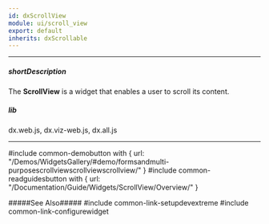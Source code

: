 ```yaml
---
id: dxScrollView
module: ui/scroll_view
export: default
inherits: dxScrollable
---
```

---
##### shortDescription
The **ScrollView** is a widget that enables a user to scroll its content.

##### lib
dx.web.js, dx.viz-web.js, dx.all.js

---
#include common-demobutton with {
    url: "/Demos/WidgetsGallery/#demo/formsandmulti-purposescrollviewscrollviewscrollview/"
}
#include common-readguidesbutton with {
    url: "/Documentation/Guide/Widgets/ScrollView/Overview/"
}

#####See Also#####
#include common-link-setupdevextreme
#include common-link-configurewidget